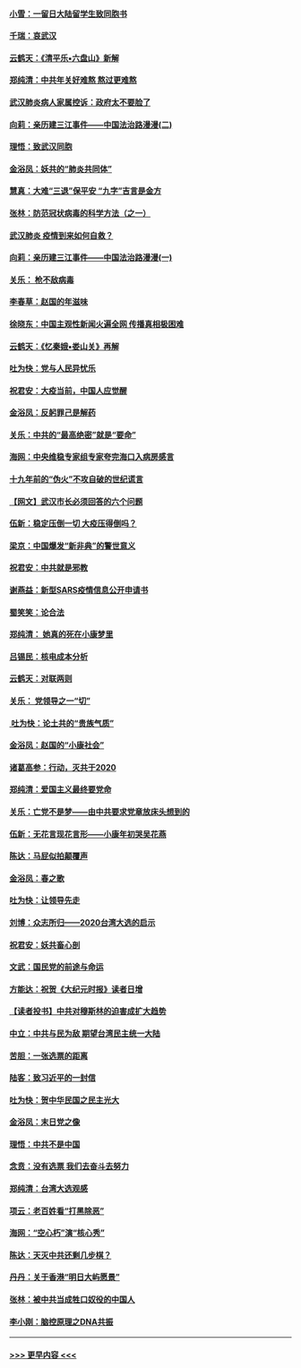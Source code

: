 #### [小雪：一留日大陆留学生致同胞书](../pages/nsc993/n11834624.md?t=02010922) 
#### [千瑞：哀武汉](../pages/nsc993/n11833647.md?t=02010922) 
#### [云鹤天：《清平乐▪六盘山》新解](../pages/nsc993/n11833611.md?t=02010922) 
#### [郑纯清：中共年关好难熬 熬过更难熬](../pages/nsc993/n11833489.md?t=02010922) 
#### [武汉肺炎病人家属控诉：政府太不要脸了](../pages/nsc993/n11833205.md?t=02010922) 
#### [向莉：亲历建三江事件——中国法治路漫漫(二)](../pages/nsc993/n11829102.md?t=02010922) 
#### [理悟：致武汉同胞](../pages/nsc993/n11831522.md?t=02010922) 
#### [金浴凤：妖共的“肺炎共同体”](../pages/nsc993/n11829448.md?t=02010922) 
#### [慧真：大难“三退”保平安 “九字”吉言是金方](../pages/nsc993/n11829501.md?t=02010922) 
#### [张林：防范冠状病毒的科学方法（之一）](../pages/nsc993/n11828618.md?t=02010922) 
#### [武汉肺炎 疫情到来如何自救？](../pages/nsc993/n11827632.md?t=02010922) 
#### [向莉：亲历建三江事件——中国法治路漫漫(一)](../pages/nsc993/n11827190.md?t=02010922) 
#### [关乐： 枪不敌病毒](../pages/nsc993/n11826746.md?t=02010922) 
#### [李春草：赵国的年滋味](../pages/nsc993/n11826321.md?t=02010922) 
#### [徐晓东：中国主观性新闻火遍全网 传播真相极困难](../pages/nsc993/n11826508.md?t=02010922) 
#### [云鹤天：《忆秦娥▪娄山关》再解](../pages/nsc993/n11824682.md?t=02010922) 
#### [吐为快：党与人民异忧乐](../pages/nsc993/n11824660.md?t=02010922) 
#### [祝君安：大疫当前，中国人应觉醒](../pages/nsc993/n11821946.md?t=02010922) 
#### [金浴凤：反躬罪己是解药](../pages/nsc993/n11820280.md?t=02010922) 
#### [关乐：中共的“最高绝密”就是“要命”](../pages/nsc993/n11816946.md?t=02010922) 
#### [海网：中央维稳专家组专家夸完海口入病房感言](../pages/nsc993/n11815138.md?t=02010922) 
#### [十九年前的“伪火”不攻自破的世纪谎言](../pages/nsc993/n11813238.md?t=02010922) 
#### [【网文】武汉市长必须回答的六个问题](../pages/nsc993/n11813848.md?t=02010922) 
#### [伍新：稳定压倒一切 大疫压得倒吗？](../pages/nsc993/n11812634.md?t=02010922) 
#### [梁京：中国爆发“新非典”的警世意义](../pages/nsc993/n11812554.md?t=02010922) 
#### [祝君安：中共就是邪教](../pages/nsc993/n11812431.md?t=02010922) 
#### [谢燕益：新型SARS疫情信息公开申请书](../pages/nsc993/n11808840.md?t=02010922) 
#### [蜀笑笑：论合法](../pages/nsc993/n11808064.md?t=02010922) 
#### [郑纯清： 她真的死在小康梦里](../pages/nsc993/n11806623.md?t=02010922) 
#### [吕锡民：核电成本分析](../pages/nsc993/n11806284.md?t=02010922) 
#### [云鹤天：对联两则](../pages/nsc993/n11805957.md?t=02010922) 
#### [关乐： 党领导之一“切”](../pages/nsc993/n11804505.md?t=02010922) 
#### [ 吐为快：论土共的“贵族气质”](../pages/nsc993/n11804490.md?t=02010922) 
#### [金浴凤：赵国的“小康社会”](../pages/nsc993/n11804452.md?t=02010922) 
#### [诸葛高参：行动，灭共于2020](../pages/nsc993/n11804120.md?t=02010922) 
#### [郑纯清：爱国主义最终要党命](../pages/nsc993/n11802197.md?t=02010922) 
#### [关乐：亡党不是梦——由中共要求党章放床头想到的](../pages/nsc993/n11802156.md?t=02010922) 
#### [伍新：无花言现花言形——小康年初哭吴花燕](../pages/nsc993/n11800044.md?t=02010922) 
#### [陈达：马屁似拍颠覆声](../pages/nsc993/n11800010.md?t=02010922) 
#### [金浴凤：春之歌](../pages/nsc993/n11797687.md?t=02010922) 
#### [吐为快：让领导先走](../pages/nsc993/n11797512.md?t=02010922) 
#### [刘博：众志所归——2020台湾大选的启示](../pages/nsc993/n11796878.md?t=02010922) 
#### [祝君安：妖共畜心剖](../pages/nsc993/n11794273.md?t=02010922) 
#### [文武：国民党的前途与命运](../pages/nsc993/n11794198.md?t=02010922) 
#### [方能达：祝贺《大纪元时报》读者日增](../pages/nsc993/n11793807.md?t=02010922) 
#### [【读者投书】中共对穆斯林的迫害成扩大趋势](../pages/nsc993/n11791371.md?t=02010922) 
#### [中立：中共与民为敌 期望台湾民主统一大陆](../pages/nsc993/n11790392.md?t=02010922) 
#### [苦胆：一张选票的距离](../pages/nsc993/n11788914.md?t=02010922) 
#### [陆客：致习近平的一封信](../pages/nsc993/n11788867.md?t=02010922) 
#### [吐为快：贺中华民国之民主光大](../pages/nsc993/n11788618.md?t=02010922) 
#### [金浴凤：末日党之像](../pages/nsc993/n11787475.md?t=02010922) 
#### [理悟：中共不是中国](../pages/nsc993/n11787463.md?t=02010922) 
#### [念贲：没有选票  我们去奋斗去努力](../pages/nsc993/n11787398.md?t=02010922) 
#### [郑纯清：台湾大选观感](../pages/nsc993/n11786210.md?t=02010922) 
#### [项云：老百姓看“打黑除恶”](../pages/nsc993/n11785398.md?t=02010922) 
#### [海网：“空心朽”演“核心秀”](../pages/nsc993/n11783874.md?t=02010922) 
#### [陈达：天灭中共还剩几步棋？](../pages/nsc993/n11783719.md?t=02010922) 
#### [丹丹：关于香港“明日大屿愿景”](../pages/nsc993/n11783273.md?t=02010922) 
#### [张林：被中共当成牲口奴役的中国人](../pages/nsc993/n11782397.md?t=02010922) 
#### [李小刚：脑控原理之DNA共振](../pages/nsc993/n11780962.md?t=02010922) 

----
#### [ >>> 更早内容 <<< ](../indexes/nsc993-earlier.md)
